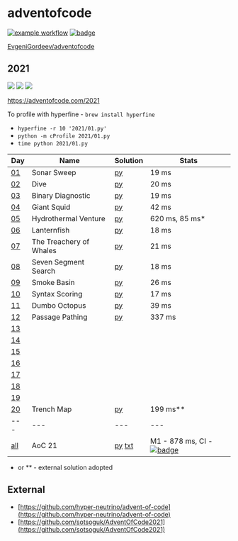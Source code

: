 # adventofcode

[![example workflow](https://github.com/EvgeniGordeev/adventofcode/actions/workflows/ci.yaml/badge.svg)](https://github.com/EvgeniGordeev/adventofcode/actions)
[![badge](https://img.shields.io/endpoint?url=https://gist.githubusercontent.com/EvgeniGordeev/13c6cac3c39702cdcb9cc169b66c3210/raw/runtime-badge-2021.json)](https://github.com/EvgeniGordeev/adventofcode/actions)

[EvgeniGordeev/adventofcode](https://github.com/EvgeniGordeev/adventofcode)

## 2021

![](https://img.shields.io/badge/stars%20⭐-26-yellow)
![](https://img.shields.io/badge/day%20📅-22-blue)
![](https://img.shields.io/badge/days%20completed-13-red)

https://adventofcode.com/2021

To profile with hyperfine - ```brew install hyperfine```

* ```hyperfine -r 10 '2021/01.py'```
* ```python -m cProfile 2021/01.py```
* ```time python 2021/01.py```

| Day                                        | Name                    | Solution                                  | Stats                                                                                                                                                                                                                                  |
|--------------------------------------------|-------------------------|-------------------------------------------|----------------------------------------------------------------------------------------------------------------------------------------------------------------------------------------------------------------------------------------|
| [01](https://adventofcode.com/2021/day/1)  | Sonar Sweep             | [py](2021/01.py)                          | 19 ms                                                                                                                                                                                                                                  |
| [02](https://adventofcode.com/2021/day/2)  | Dive                    | [py](2021/02.py)                          | 20 ms                                                                                                                                                                                                                                  |
| [03](https://adventofcode.com/2021/day/3)  | Binary Diagnostic       | [py](2021/03.py)                          | 19 ms                                                                                                                                                                                                                                  |
| [04](https://adventofcode.com/2021/day/4)  | Giant Squid             | [py](2021/04.py)                          | 42 ms                                                                                                                                                                                                                                  |
| [05](https://adventofcode.com/2021/day/5)  | Hydrothermal Venture    | [py](2021/05.py)                          | 620 ms, 85 ms*                                                                                                                                                                                                                         |
| [06](https://adventofcode.com/2021/day/6)  | Lanternfish             | [py](2021/06.py)                          | 18 ms                                                                                                                                                                                                                                  |
| [07](https://adventofcode.com/2021/day/7)  | The Treachery of Whales | [py](2021/07.py)                          | 21 ms                                                                                                                                                                                                                                  |
| [08](https://adventofcode.com/2021/day/8)  | Seven Segment Search    | [py](2021/08.py)                          | 18 ms                                                                                                                                                                                                                                  |
| [09](https://adventofcode.com/2021/day/9)  | Smoke Basin             | [py](2021/09.py)                          | 26 ms                                                                                                                                                                                                                                  |
| [10](https://adventofcode.com/2021/day/10) | Syntax Scoring          | [py](2021/10.py)                          | 17 ms                                                                                                                                                                                                                                  |
| [11](https://adventofcode.com/2021/day/11) | Dumbo Octopus           | [py](2021/11.py)                          | 39 ms                                                                                                                                                                                                                                  |
| [12](https://adventofcode.com/2021/day/12) | Passage Pathing         | [py](2021/12.py)                          | 337 ms                                                                                                                                                                                                                                 |
| [13](https://adventofcode.com/2021/day/13) |                         |                                           |                                                                                                                                                                                                                                        |
| [14](https://adventofcode.com/2021/day/14) |                         |                                           |                                                                                                                                                                                                                                        |
| [15](https://adventofcode.com/2021/day/15) |                         |                                           |                                                                                                                                                                                                                                        |
| [16](https://adventofcode.com/2021/day/16) |                         |                                           |                                                                                                                                                                                                                                        |
| [17](https://adventofcode.com/2021/day/17) |                         |                                           |                                                                                                                                                                                                                                        |
| [18](https://adventofcode.com/2021/day/18) |                         |                                           |                                                                                                                                                                                                                                        |
| [19](https://adventofcode.com/2021/day/19) |                         |                                           |                                                                                                                                                                                                                                        |
| [20](https://adventofcode.com/2021/day/20) | Trench Map              | [py](2021/20.py)                          | 199 ms**                                                                                                                                                                                                                               |
| ---                                        | ---                     | ---                                       | ---                                                                                                                                                                                                                                    |
| [all](https://adventofcode.com/2021)       | AoC 21                  | [py](2021/all.py) [txt](2021/answers.txt) | M1 - 878 ms, CI - [![badge](https://img.shields.io/endpoint?url=https://gist.githubusercontent.com/EvgeniGordeev/13c6cac3c39702cdcb9cc169b66c3210/raw/runtime-badge-2021.json)](https://github.com/EvgeniGordeev/adventofcode/actions) |

* or ** - external solution adopted

## External

* [https://github.com/hyper-neutrino/advent-of-code](https://github.com/hyper-neutrino/advent-of-code)
* [https://github.com/sotsoguk/AdventOfCode2021](https://github.com/sotsoguk/AdventOfCode2021)
